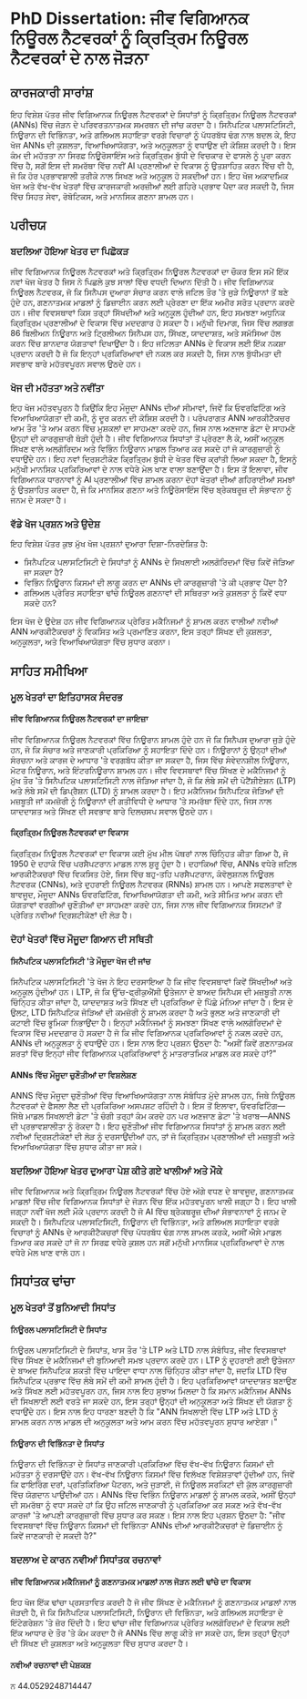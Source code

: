 # PhD Dissertation: ਜੀਵ ਵਿਗਿਆਨਕ ਨਿਊਰਲ ਨੈਟਵਰਕਾਂ ਨੂੰ ਕ੍ਰਿਤ੍ਰਿਮ ਨਿਊਰਲ ਨੈਟਵਰਕਾਂ ਦੇ ਨਾਲ ਜੋੜਨਾ

## ਕਾਰਜਕਾਰੀ ਸਾਰਾਂਸ਼

ਇਹ ਵਿਸ਼ੇਸ਼ ਪੱਤਰ ਜੀਵ ਵਿਗਿਆਨਕ ਨਿਊਰਲ ਨੈਟਵਰਕਾਂ ਦੇ ਸਿਧਾਂਤਾਂ ਨੂੰ ਕ੍ਰਿਤ੍ਰਿਮ ਨਿਊਰਲ ਨੈਟਵਰਕਾਂ (ANNs) ਵਿੱਚ ਜੋੜਨ ਦੇ ਪਰਿਵਰਤਨਾਤਮਕ ਸਮਰਥਨ ਦੀ ਜਾਂਚ ਕਰਦਾ ਹੈ। ਸਿਨੈਪਟਿਕ ਪਲਾਸਟਿਸਿਟੀ, ਨਿਊਰਾਨ ਦੀ ਵਿਭਿੰਨਤਾ, ਅਤੇ ਗਲਿਅਲ ਸਹਾਇਤਾ ਵਰਗੇ ਵਿਚਾਰਾਂ ਨੂੰ ਪੱਧਰਬੱਧ ਢੰਗ ਨਾਲ ਬਦਲ ਕੇ, ਇਹ ਖੋਜ ANNs ਦੀ ਕੁਸ਼ਲਤਾ, ਵਿਆਖਿਆਯੋਗਤਾ, ਅਤੇ ਅਨੁਕੂਲਤਾ ਨੂੰ ਵਧਾਉਣ ਦੀ ਕੋਸ਼ਿਸ਼ ਕਰਦੀ ਹੈ। ਇਸ ਕੰਮ ਦੀ ਮਹੱਤਤਾ ਨਾ ਸਿਰਫ਼ ਨਿਊਰੋਸਾਇੰਸ ਅਤੇ ਕ੍ਰਿਤ੍ਰਿਮ ਬੁੱਧੀ ਦੇ ਵਿਚਕਾਰ ਦੇ ਫਾਸਲੇ ਨੂੰ ਪੂਰਾ ਕਰਨ ਵਿੱਚ ਹੈ, ਸਗੋਂ ਇਸ ਦੀ ਸਮਰੱਥਾ ਵਿੱਚ ਨਵੀਂ AI ਪ੍ਰਣਾਲੀਆਂ ਦੇ ਵਿਕਾਸ ਨੂੰ ਉਤਸ਼ਾਹਿਤ ਕਰਨ ਵਿੱਚ ਵੀ ਹੈ, ਜੋ ਕਿ ਹੋਰ ਪ੍ਰਭਾਵਸ਼ਾਲੀ ਤਰੀਕੇ ਨਾਲ ਸਿਖਣ ਅਤੇ ਅਨੁਕੂਲ ਹੋ ਸਕਦੀਆਂ ਹਨ। ਇਹ ਖੋਜ ਅਕਾਦਮਿਕ ਖੋਜ ਅਤੇ ਵੱਖ-ਵੱਖ ਖੇਤਰਾਂ ਵਿੱਚ ਕਾਰਜਕਾਰੀ ਅਰਜ਼ੀਆਂ ਲਈ ਗਹਿਰੇ ਪ੍ਰਭਾਵ ਪੈਦਾ ਕਰ ਸਕਦੀ ਹੈ, ਜਿਸ ਵਿੱਚ ਸਿਹਤ ਸੇਵਾ, ਰੋਬੋਟਿਕਸ, ਅਤੇ ਮਾਨਸਿਕ ਗਣਨਾ ਸ਼ਾਮਲ ਹਨ।

## ਪਰੀਚਯ

### ਬਦਲਿਆ ਹੋਇਆ ਖੇਤਰ ਦਾ ਪਿਛੋਕੜ

ਜੀਵ ਵਿਗਿਆਨਕ ਨਿਊਰਲ ਨੈਟਵਰਕਾਂ ਅਤੇ ਕ੍ਰਿਤ੍ਰਿਮ ਨਿਊਰਲ ਨੈਟਵਰਕਾਂ ਦਾ ਚੌਕਰ ਇਸ ਸਮੇਂ ਇੱਕ ਨਵਾਂ ਖੋਜ ਖੇਤਰ ਹੈ ਜਿਸ ਨੇ ਪਿਛਲੇ ਕੁਝ ਸਾਲਾਂ ਵਿੱਚ ਵਧਦੀ ਦਿਆਨ ਦਿੱਤੀ ਹੈ। ਜੀਵ ਵਿਗਿਆਨਕ ਨਿਊਰਲ ਨੈਟਵਰਕ, ਜੋ ਕਿ ਸਿਨੈਪਸ ਦੁਆਰਾ ਸੰਚਾਰ ਕਰਨ ਵਾਲੇ ਜਟਿਲ ਤੌਰ 'ਤੇ ਜੁੜੇ ਨਿਊਰਾਨਾਂ ਤੋਂ ਬਣੇ ਹੁੰਦੇ ਹਨ, ਗਣਨਾਤਮਕ ਮਾਡਲਾਂ ਨੂੰ ਡਿਜ਼ਾਈਨ ਕਰਨ ਲਈ ਪ੍ਰੇਰਣਾ ਦਾ ਇੱਕ ਅਮੀਰ ਸਰੋਤ ਪ੍ਰਦਾਨ ਕਰਦੇ ਹਨ। ਜੀਵ ਵਿਵਸਥਾਵਾਂ ਕਿਸ ਤਰ੍ਹਾਂ ਸਿੱਖਦੀਆਂ ਅਤੇ ਅਨੁਕੂਲ ਹੁੰਦੀਆਂ ਹਨ, ਇਹ ਸਮਝਣਾ ਅਧੁਨਿਕ ਕ੍ਰਿਤ੍ਰਿਮ ਪ੍ਰਣਾਲੀਆਂ ਦੇ ਵਿਕਾਸ ਵਿੱਚ ਮਦਦਗਾਰ ਹੋ ਸਕਦਾ ਹੈ। ਮਨੁੱਖੀ ਦਿਮਾਗ, ਜਿਸ ਵਿੱਚ ਲਗਭਗ 86 ਬਿਲੀਅਨ ਨਿਊਰਾਨ ਅਤੇ ਟ੍ਰਿਲੀਅਨ ਸਿਨੈਪਸ ਹਨ, ਸਿੱਖਣ, ਯਾਦਦਾਸ਼ਤ, ਅਤੇ ਸਮੱਸਿਆ ਹੱਲ ਕਰਨ ਵਿੱਚ ਸ਼ਾਨਦਾਰ ਯੋਗਤਾਵਾਂ ਦਿਖਾਉਂਦਾ ਹੈ। ਇਹ ਜਟਿਲਤਾ ANNs ਦੇ ਵਿਕਾਸ ਲਈ ਇੱਕ ਨਕਸ਼ਾ ਪ੍ਰਦਾਨ ਕਰਦੀ ਹੈ ਜੋ ਕਿ ਇਨ੍ਹਾਂ ਪ੍ਰਕਿਰਿਆਵਾਂ ਦੀ ਨਕਲ ਕਰ ਸਕਦੀ ਹੈ, ਜਿਸ ਨਾਲ ਬੁੱਧੀਮਤਾ ਦੀ ਸਵਭਾਵ ਬਾਰੇ ਮਹੱਤਵਪੂਰਨ ਸਵਾਲ ਉਠਦੇ ਹਨ।

### ਖੋਜ ਦੀ ਮਹੱਤਤਾ ਅਤੇ ਨਵੀਂਤਾ

ਇਹ ਖੋਜ ਮਹੱਤਵਪੂਰਨ ਹੈ ਕਿਉਂਕਿ ਇਹ ਮੌਜੂਦਾ ANNs ਦੀਆਂ ਸੀਮਾਵਾਂ, ਜਿਵੇਂ ਕਿ ਓਵਰਫਿਟਿੰਗ ਅਤੇ ਵਿਆਖਿਆਯੋਗਤਾ ਦੀ ਕਮੀ, ਨੂੰ ਦੂਰ ਕਰਨ ਦੀ ਕੋਸ਼ਿਸ਼ ਕਰਦੀ ਹੈ। ਪਰੰਪਰਾਗਤ ANN ਆਰਕੀਟੈਕਚਰ ਆਮ ਤੌਰ 'ਤੇ ਆਮ ਕਰਨ ਵਿੱਚ ਮੁਸ਼ਕਲਾਂ ਦਾ ਸਾਹਮਣਾ ਕਰਦੇ ਹਨ, ਜਿਸ ਨਾਲ ਅਣਜਾਣ ਡੇਟਾ ਦੇ ਸਾਹਮਣੇ ਉਨ੍ਹਾਂ ਦੀ ਕਾਰਗੁਜ਼ਾਰੀ ਥੋੜੀ ਹੁੰਦੀ ਹੈ। ਜੀਵ ਵਿਗਿਆਨਕ ਸਿਧਾਂਤਾਂ ਤੋਂ ਪ੍ਰੇਰਣਾ ਲੈ ਕੇ, ਅਸੀਂ ਅਨੁਕੂਲ ਸਿੱਖਣ ਵਾਲੇ ਅਲਗੋਰਿਦਮ ਅਤੇ ਵਿਭਿੰਨ ਨਿਊਰਾਨ ਮਾਡਲ ਤਿਆਰ ਕਰ ਸਕਦੇ ਹਾਂ ਜੋ ਕਾਰਗੁਜ਼ਾਰੀ ਨੂੰ ਵਧਾਉਂਦੇ ਹਨ। ਇਹ ਨਵਾਂ ਦ੍ਰਿਸ਼ਟੀਕੋਣ ਕ੍ਰਿਤ੍ਰਿਮ ਬੁੱਧੀ ਦੇ ਖੇਤਰ ਵਿੱਚ ਕ੍ਰਾਂਤੀ ਲਿਆ ਸਕਦਾ ਹੈ, ਇਸਨੂੰ ਮਨੁੱਖੀ ਮਾਨਸਿਕ ਪ੍ਰਕਿਰਿਆਵਾਂ ਦੇ ਨਾਲ ਵਧੇਰੇ ਮੇਲ ਖਾਣ ਵਾਲਾ ਬਣਾਉਂਦਾ ਹੈ। ਇਸ ਤੋਂ ਇਲਾਵਾ, ਜੀਵ ਵਿਗਿਆਨਕ ਧਾਰਨਾਵਾਂ ਨੂੰ AI ਪ੍ਰਣਾਲੀਆਂ ਵਿੱਚ ਸ਼ਾਮਲ ਕਰਨਾ ਦੋਹਾਂ ਖੇਤਰਾਂ ਦੀਆਂ ਗਹਿਰਾਈਆਂ ਸਮਝਾਂ ਨੂੰ ਉਤਸ਼ਾਹਿਤ ਕਰਦਾ ਹੈ, ਜੋ ਕਿ ਮਾਨਸਿਕ ਗਣਨਾ ਅਤੇ ਨਿਊਰੋਸਾਇੰਸ ਵਿੱਚ ਬ੍ਰੇਕਥਰੂਜ਼ ਦੀ ਸੰਭਾਵਨਾ ਨੂੰ ਜਨਮ ਦੇ ਸਕਦਾ ਹੈ।

### ਵੱਡੇ ਖੋਜ ਪ੍ਰਸ਼ਨ ਅਤੇ ਉਦੇਸ਼

ਇਹ ਵਿਸ਼ੇਸ਼ ਪੱਤਰ ਕੁਝ ਮੁੱਖ ਖੋਜ ਪ੍ਰਸ਼ਨਾਂ ਦੁਆਰਾ ਦਿਸ਼ਾ-ਨਿਰਦੇਸ਼ਿਤ ਹੈ:

- ਸਿਨੈਪਟਿਕ ਪਲਾਸਟਿਸਿਟੀ ਦੇ ਸਿਧਾਂਤਾਂ ਨੂੰ ANNs ਦੇ ਸਿਖਲਾਈ ਅਲਗੋਰਿਦਮਾਂ ਵਿੱਚ ਕਿਵੇਂ ਜੋੜਿਆ ਜਾ ਸਕਦਾ ਹੈ?
- ਵਿਭਿੰਨ ਨਿਊਰਾਨ ਕਿਸਮਾਂ ਦੀ ਲਾਗੂ ਕਰਨ ਦਾ ANNs ਦੀ ਕਾਰਗੁਜ਼ਾਰੀ 'ਤੇ ਕੀ ਪ੍ਰਭਾਵ ਪੈਂਦਾ ਹੈ?
- ਗਲਿਅਲ ਪ੍ਰੇਰਿਤ ਸਹਾਇਤਾ ਢਾਂਚੇ ਨਿਊਰਲ ਗਣਨਾਵਾਂ ਦੀ ਸਥਿਰਤਾ ਅਤੇ ਕੁਸ਼ਲਤਾ ਨੂੰ ਕਿਵੇਂ ਵਧਾ ਸਕਦੇ ਹਨ?

ਇਸ ਖੋਜ ਦੇ ਉਦੇਸ਼ ਹਨ ਜੀਵ ਵਿਗਿਆਨਕ ਪ੍ਰੇਰਿਤ ਮਕੈਨਿਜਮਾਂ ਨੂੰ ਸ਼ਾਮਲ ਕਰਨ ਵਾਲੀਆਂ ਨਵੀਆਂ ANN ਆਰਕੀਟੈਕਚਰਾਂ ਨੂੰ ਵਿਕਸਿਤ ਅਤੇ ਪ੍ਰਮਾਣਿਤ ਕਰਨਾ, ਇਸ ਤਰ੍ਹਾਂ ਸਿੱਖਣ ਦੀ ਕੁਸ਼ਲਤਾ, ਅਨੁਕੂਲਤਾ, ਅਤੇ ਵਿਆਖਿਆਯੋਗਤਾ ਵਿੱਚ ਸੁਧਾਰ ਕਰਨਾ।

## ਸਾਹਿਤ ਸਮੀਖਿਆ

### ਮੂਲ ਖੇਤਰਾਂ ਦਾ ਇਤਿਹਾਸਕ ਸੰਦਰਭ

#### ਜੀਵ ਵਿਗਿਆਨਕ ਨਿਊਰਲ ਨੈਟਵਰਕਾਂ ਦਾ ਜਾਇਜ਼ਾ

ਜੀਵ ਵਿਗਿਆਨਕ ਨਿਊਰਲ ਨੈਟਵਰਕਾਂ ਵਿੱਚ ਨਿਊਰਾਨ ਸ਼ਾਮਲ ਹੁੰਦੇ ਹਨ ਜੋ ਕਿ ਸਿਨੈਪਸ ਦੁਆਰਾ ਜੁੜੇ ਹੁੰਦੇ ਹਨ, ਜੋ ਕਿ ਸੰਚਾਰ ਅਤੇ ਜਾਣਕਾਰੀ ਪ੍ਰਕਿਰਿਆ ਨੂੰ ਸਹਾਇਤਾ ਦਿੰਦੇ ਹਨ। ਨਿਊਰਾਨਾਂ ਨੂੰ ਉਨ੍ਹਾਂ ਦੀਆਂ ਸੰਰਚਨਾ ਅਤੇ ਕਾਰਜ ਦੇ ਆਧਾਰ 'ਤੇ ਵਰਗਬੱਧ ਕੀਤਾ ਜਾ ਸਕਦਾ ਹੈ, ਜਿਸ ਵਿੱਚ ਸੰਵੇਦਨਸ਼ੀਲ ਨਿਊਰਾਨ, ਮੋਟਰ ਨਿਊਰਾਨ, ਅਤੇ ਇੰਟਰਨਿਊਰਾਨ ਸ਼ਾਮਲ ਹਨ। ਜੀਵ ਵਿਵਸਥਾਵਾਂ ਵਿੱਚ ਸਿੱਖਣ ਦੇ ਮਕੈਨਿਜਮਾਂ ਨੂੰ ਮੁੱਖ ਤੌਰ 'ਤੇ ਸਿਨੈਪਟਿਕ ਪਲਾਸਟਿਸਿਟੀ ਨਾਲ ਜੋੜਿਆ ਜਾਂਦਾ ਹੈ, ਜੋ ਕਿ ਲੰਬੇ ਸਮੇਂ ਦੀ ਪੋਟੈਂਸ਼ੀਏਸ਼ਨ (LTP) ਅਤੇ ਲੰਬੇ ਸਮੇਂ ਦੀ ਡਿਪ੍ਰੈਸ਼ਨ (LTD) ਨੂੰ ਸ਼ਾਮਲ ਕਰਦਾ ਹੈ। ਇਹ ਮਕੈਨਿਜਮ ਸਿਨੈਪਟਿਕ ਜੋੜਿਆਂ ਦੀ ਮਜ਼ਬੂਤੀ ਜਾਂ ਕਮਜ਼ੋਰੀ ਨੂੰ ਨਿਊਰਾਨਾਂ ਦੀ ਗਤੀਵਿਧੀ ਦੇ ਆਧਾਰ 'ਤੇ ਸਮਰੱਥਾ ਦਿੰਦੇ ਹਨ, ਜਿਸ ਨਾਲ ਯਾਦਦਾਸ਼ਤ ਅਤੇ ਸਿੱਖਣ ਦੀ ਸਵਭਾਵ ਬਾਰੇ ਦਿਲਚਸਪ ਸਵਾਲ ਉਠਦੇ ਹਨ।

#### ਕ੍ਰਿਤ੍ਰਿਮ ਨਿਊਰਲ ਨੈਟਵਰਕਾਂ ਦਾ ਵਿਕਾਸ

ਕ੍ਰਿਤ੍ਰਿਮ ਨਿਊਰਲ ਨੈਟਵਰਕਾਂ ਦਾ ਵਿਕਾਸ ਕਈ ਮੁੱਖ ਮੀਲ ਪੱਥਰਾਂ ਨਾਲ ਚਿੰਨ੍ਹਿਤ ਕੀਤਾ ਗਿਆ ਹੈ, ਜੋ 1950 ਦੇ ਦਹਾਕੇ ਵਿੱਚ ਪਰਸੈਪਟਰਾਨ ਮਾਡਲ ਨਾਲ ਸ਼ੁਰੂ ਹੁੰਦਾ ਹੈ। ਦਹਾਕਿਆਂ ਵਿੱਚ, ANNs ਵਧੇਰੇ ਜਟਿਲ ਆਰਕੀਟੈਕਚਰਾਂ ਵਿੱਚ ਵਿਕਸਿਤ ਹੋਏ, ਜਿਸ ਵਿੱਚ ਬਹੁ-ਤਹਿ ਪਰਸੈਪਟਰਾਨ, ਕੰਵੋਲੁਸ਼ਨਲ ਨਿਊਰਲ ਨੈਟਵਰਕ (CNNs), ਅਤੇ ਦੁਹਰਾਈ ਨਿਊਰਲ ਨੈਟਵਰਕ (RNNs) ਸ਼ਾਮਲ ਹਨ। ਆਪਣੇ ਸਫਲਤਾਵਾਂ ਦੇ ਬਾਵਜੂਦ, ਮੌਜੂਦਾ ANNs ਓਵਰਫਿਟਿੰਗ, ਵਿਆਖਿਆਯੋਗਤਾ ਦੀ ਕਮੀ, ਅਤੇ ਸੀਮਿਤ ਆਮ ਕਰਨ ਦੀ ਯੋਗਤਾਵਾਂ ਵਰਗੀਆਂ ਚੁਣੌਤੀਆਂ ਦਾ ਸਾਹਮਣਾ ਕਰਦੇ ਹਨ, ਜਿਸ ਨਾਲ ਜੀਵ ਵਿਗਿਆਨਕ ਸਿਸਟਮਾਂ ਤੋਂ ਪ੍ਰੇਰਿਤ ਨਵੀਆਂ ਦ੍ਰਿਸ਼ਟੀਕੋਣਾਂ ਦੀ ਲੋੜ ਹੈ।

### ਦੋਹਾਂ ਖੇਤਰਾਂ ਵਿੱਚ ਮੌਜੂਦਾ ਗਿਆਨ ਦੀ ਸਥਿਤੀ

#### ਸਿਨੈਪਟਿਕ ਪਲਾਸਟਿਸਿਟੀ 'ਤੇ ਮੌਜੂਦਾ ਖੋਜ ਦੀ ਜਾਂਚ

ਸਿਨੈਪਟਿਕ ਪਲਾਸਟਿਸਿਟੀ 'ਤੇ ਖੋਜ ਨੇ ਇਹ ਦਰਸਾਇਆ ਹੈ ਕਿ ਜੀਵ ਵਿਵਸਥਾਵਾਂ ਕਿਵੇਂ ਸਿੱਖਦੀਆਂ ਅਤੇ ਅਨੁਕੂਲ ਹੁੰਦੀਆਂ ਹਨ। LTP, ਜੋ ਕਿ ਉੱਚ-ਫ੍ਰੀਕੁਐਂਸੀ ਉਤੇਜਨਾ ਦੇ ਬਾਅਦ ਸਿਨੈਪਸ ਦੀ ਮਜ਼ਬੂਤੀ ਨਾਲ ਚਿੰਨ੍ਹਿਤ ਕੀਤਾ ਜਾਂਦਾ ਹੈ, ਯਾਦਦਾਸ਼ਤ ਅਤੇ ਸਿੱਖਣ ਦੀ ਪ੍ਰਕਿਰਿਆ ਦੇ ਪਿੱਛੇ ਮੰਨਿਆ ਜਾਂਦਾ ਹੈ। ਇਸ ਦੇ ਉਲਟ, LTD ਸਿਨੈਪਟਿਕ ਜੋੜਿਆਂ ਦੀ ਕਮਜ਼ੋਰੀ ਨੂੰ ਸ਼ਾਮਲ ਕਰਦਾ ਹੈ ਅਤੇ ਭੁਲਣ ਅਤੇ ਜਾਣਕਾਰੀ ਦੀ ਕਟਾਈ ਵਿੱਚ ਭੂਮਿਕਾ ਨਿਭਾਉਂਦਾ ਹੈ। ਇਨ੍ਹਾਂ ਮਕੈਨਿਜਮਾਂ ਨੂੰ ਸਮਝਣਾ ਸਿੱਖਣ ਵਾਲੇ ਅਲਗੋਰਿਦਮਾਂ ਦੇ ਵਿਕਾਸ ਵਿੱਚ ਮਦਦਗਾਰ ਹੋ ਸਕਦਾ ਹੈ ਜੋ ਕਿ ਜੀਵ ਵਿਗਿਆਨਕ ਪ੍ਰਕਿਰਿਆਵਾਂ ਨੂੰ ਨਕਲ ਕਰਦੇ ਹਨ, ANNs ਦੀ ਅਨੁਕੂਲਤਾ ਨੂੰ ਵਧਾਉਂਦੇ ਹਨ। ਇਸ ਨਾਲ ਇਹ ਪ੍ਰਸ਼ਨ ਉਠਦਾ ਹੈ: "ਅਸੀਂ ਕਿਵੇਂ ਗਣਨਾਤਮਕ ਸ਼ਰਤਾਂ ਵਿੱਚ ਇਨ੍ਹਾਂ ਜੀਵ ਵਿਗਿਆਨਕ ਪ੍ਰਕਿਰਿਆਵਾਂ ਨੂੰ ਮਾਤਰਾਤਮਿਕ ਮਾਡਲ ਕਰ ਸਕਦੇ ਹਾਂ?"

#### ANNs ਵਿੱਚ ਮੌਜੂਦਾ ਚੁਣੌਤੀਆਂ ਦਾ ਵਿਸ਼ਲੇਸ਼ਣ

ANNS ਵਿੱਚ ਮੌਜੂਦਾ ਚੁਣੌਤੀਆਂ ਵਿੱਚ ਵਿਆਖਿਆਯੋਗਤਾ ਨਾਲ ਸੰਬੰਧਿਤ ਮੁੱਦੇ ਸ਼ਾਮਲ ਹਨ, ਜਿਥੇ ਨਿਊਰਲ ਨੈਟਵਰਕਾਂ ਦੇ ਫੈਸਲਾ ਲੈਣ ਦੀ ਪ੍ਰਕਿਰਿਆ ਅਸਪਸ਼ਟ ਰਹਿੰਦੀ ਹੈ। ਇਸ ਤੋਂ ਇਲਾਵਾ, ਓਵਰਫਿਟਿੰਗ—ਜਿੱਥੇ ਮਾਡਲ ਸਿਖਲਾਈ ਡੇਟਾ 'ਤੇ ਚੰਗੀ ਤਰ੍ਹਾਂ ਕੰਮ ਕਰਦੇ ਹਨ ਪਰ ਅਣਜਾਣ ਡੇਟਾ 'ਤੇ ਖਰਾਬ—ANNS ਦੀ ਪ੍ਰਭਾਵਸ਼ਾਲੀਤਾ ਨੂੰ ਰੋਕਦਾ ਹੈ। ਇਹ ਚੁਣੌਤੀਆਂ ਜੀਵ ਵਿਗਿਆਨਕ ਸਿਧਾਂਤਾਂ ਨੂੰ ਸ਼ਾਮਲ ਕਰਨ ਲਈ ਨਵੀਆਂ ਦ੍ਰਿਸ਼ਟੀਕੋਣਾਂ ਦੀ ਲੋੜ ਨੂੰ ਦਰਸਾਉਂਦੀਆਂ ਹਨ, ਤਾਂ ਜੋ ਕ੍ਰਿਤ੍ਰਿਮ ਪ੍ਰਣਾਲੀਆਂ ਦੀ ਮਜ਼ਬੂਤੀ ਅਤੇ ਵਿਆਖਿਆਯੋਗਤਾ ਵਿੱਚ ਸੁਧਾਰ ਕੀਤਾ ਜਾ ਸਕੇ।

### ਬਦਲਿਆ ਹੋਇਆ ਖੇਤਰ ਦੁਆਰਾ ਪੇਸ਼ ਕੀਤੇ ਗਏ ਖਾਲੀਆਂ ਅਤੇ ਮੌਕੇ

ਜੀਵ ਵਿਗਿਆਨਕ ਅਤੇ ਕ੍ਰਿਤ੍ਰਿਮ ਨਿਊਰਲ ਨੈਟਵਰਕਾਂ ਵਿੱਚ ਹੋਏ ਅੱਗੇ ਵਧਣ ਦੇ ਬਾਵਜੂਦ, ਗਣਨਾਤਮਕ ਮਾਡਲਾਂ ਵਿੱਚ ਜੀਵ ਵਿਗਿਆਨਕ ਸਿਧਾਂਤਾਂ ਦੇ ਜੋੜਨ ਵਿੱਚ ਇੱਕ ਮਹੱਤਵਪੂਰਨ ਖਾਲੀ ਜਗ੍ਹਾ ਹੈ। ਇਹ ਖਾਲੀ ਜਗ੍ਹਾ ਨਵੀਂ ਖੋਜ ਲਈ ਮੌਕੇ ਪ੍ਰਦਾਨ ਕਰਦੀ ਹੈ ਜੋ AI ਵਿੱਚ ਬ੍ਰੇਕਥਰੂਜ਼ ਦੀਆਂ ਸੰਭਾਵਨਾਵਾਂ ਨੂੰ ਜਨਮ ਦੇ ਸਕਦੀ ਹੈ। ਸਿਨੈਪਟਿਕ ਪਲਾਸਟਿਸਿਟੀ, ਨਿਊਰਾਨ ਦੀ ਵਿਭਿੰਨਤਾ, ਅਤੇ ਗਲਿਅਲ ਸਹਾਇਤਾ ਵਰਗੇ ਵਿਚਾਰਾਂ ਨੂੰ ANNs ਦੇ ਆਰਕੀਟੈਕਚਰਾਂ ਵਿੱਚ ਪੱਧਰਬੱਧ ਢੰਗ ਨਾਲ ਸ਼ਾਮਲ ਕਰਕੇ, ਅਸੀਂ ਐਸੇ ਮਾਡਲ ਤਿਆਰ ਕਰ ਸਕਦੇ ਹਾਂ ਜੋ ਨਾ ਸਿਰਫ਼ ਵਧੇਰੇ ਕੁਸ਼ਲ ਹਨ ਸਗੋਂ ਮਨੁੱਖੀ ਮਾਨਸਿਕ ਪ੍ਰਕਿਰਿਆਵਾਂ ਦੇ ਨਾਲ ਵਧੇਰੇ ਮੇਲ ਖਾਣ ਵਾਲੇ ਹਨ।

## ਸਿਧਾਂਤਕ ਢਾਂਚਾ

### ਮੂਲ ਖੇਤਰਾਂ ਤੋਂ ਬੁਨਿਆਦੀ ਸਿਧਾਂਤ

#### ਨਿਊਰਲ ਪਲਾਸਟਿਸਿਟੀ ਦੇ ਸਿਧਾਂਤ

ਨਿਊਰਲ ਪਲਾਸਟਿਸਿਟੀ ਦੇ ਸਿਧਾਂਤ, ਖਾਸ ਤੌਰ 'ਤੇ LTP ਅਤੇ LTD ਨਾਲ ਸੰਬੰਧਿਤ, ਜੀਵ ਵਿਵਸਥਾਵਾਂ ਵਿੱਚ ਸਿੱਖਣ ਦੇ ਮਕੈਨਿਜਮਾਂ ਦੀ ਬੁਨਿਆਦੀ ਸਮਝ ਪ੍ਰਦਾਨ ਕਰਦੇ ਹਨ। LTP ਨੂੰ ਦੁਹਰਾਈ ਗਈ ਉਤੇਜਨਾ ਦੇ ਬਾਅਦ ਸਿਨੈਪਟਿਕ ਸ਼ਕਤੀ ਵਿੱਚ ਪਾਇਦਾ ਵਾਧਾ ਨਾਲ ਚਿੰਨ੍ਹਿਤ ਕੀਤਾ ਜਾਂਦਾ ਹੈ, ਜਦਕਿ LTD ਵਿੱਚ ਸਿਨੈਪਟਿਕ ਪ੍ਰਭਾਵ ਵਿੱਚ ਲੰਬੇ ਸਮੇਂ ਦੀ ਕਮੀ ਸ਼ਾਮਲ ਹੁੰਦੀ ਹੈ। ਇਹ ਪ੍ਰਕਿਰਿਆਵਾਂ ਯਾਦਦਾਸ਼ਤ ਬਣਾਉਣ ਅਤੇ ਸਿੱਖਣ ਲਈ ਮਹੱਤਵਪੂਰਨ ਹਨ, ਜਿਸ ਨਾਲ ਇਹ ਸੁਝਾਅ ਮਿਲਦਾ ਹੈ ਕਿ ਸਮਾਨ ਮਕੈਨਿਜਮ ANNs ਦੀ ਸਿਖਲਾਈ ਲਈ ਵਰਤੇ ਜਾ ਸਕਦੇ ਹਨ, ਇਸ ਤਰ੍ਹਾਂ ਉਨ੍ਹਾਂ ਦੀ ਅਨੁਕੂਲਤਾ ਅਤੇ ਸਿੱਖਣ ਦੀ ਯੋਗਤਾ ਨੂੰ ਵਧਾਉਂਦੇ ਹਨ। ਇਸ ਨਾਲ ਇਹ ਧਾਰਣਾ ਬਣਦੀ ਹੈ ਕਿ "ANN ਸਿਖਲਾਈ ਵਿੱਚ LTP ਅਤੇ LTD ਨੂੰ ਸ਼ਾਮਲ ਕਰਨ ਨਾਲ ਮਾਡਲ ਦੀ ਅਨੁਕੂਲਤਾ ਅਤੇ ਆਮ ਕਰਨ ਵਿੱਚ ਮਹੱਤਵਪੂਰਨ ਸੁਧਾਰ ਆਏਗਾ।"

#### ਨਿਊਰਾਨ ਦੀ ਵਿਭਿੰਨਤਾ ਦੇ ਸਿਧਾਂਤ

ਨਿਊਰਾਨ ਦੀ ਵਿਭਿੰਨਤਾ ਦੇ ਸਿਧਾਂਤ ਜਾਣਕਾਰੀ ਪ੍ਰਕਿਰਿਆ ਵਿੱਚ ਵੱਖ-ਵੱਖ ਨਿਊਰਾਨ ਕਿਸਮਾਂ ਦੀ ਮਹੱਤਤਾ ਨੂੰ ਦਰਸਾਉਂਦੇ ਹਨ। ਵੱਖ-ਵੱਖ ਨਿਊਰਾਨ ਕਿਸਮਾਂ ਵਿੱਚ ਵਿਲੱਖਣ ਵਿਸ਼ੇਸ਼ਤਾਵਾਂ ਹੁੰਦੀਆਂ ਹਨ, ਜਿਵੇਂ ਕਿ ਫਾਇਰਿੰਗ ਦਰਾਂ, ਪ੍ਰਤਿਕਿਰਿਆ ਪੈਟਰਨ, ਅਤੇ ਜੁੜਾਈ, ਜੋ ਨਿਊਰਲ ਸਰਕਿਟਾਂ ਦੀ ਕੁੱਲ ਕਾਰਗੁਜ਼ਾਰੀ ਵਿੱਚ ਯੋਗਦਾਨ ਪਾਉਂਦੀਆਂ ਹਨ। ANNs ਵਿੱਚ ਵਿਭਿੰਨ ਨਿਊਰਾਨ ਮਾਡਲਾਂ ਨੂੰ ਸ਼ਾਮਲ ਕਰਕੇ, ਅਸੀਂ ਉਨ੍ਹਾਂ ਦੀ ਸਮਰੱਥਾ ਨੂੰ ਵਧਾ ਸਕਦੇ ਹਾਂ ਕਿ ਉਹ ਜਟਿਲ ਜਾਣਕਾਰੀ ਨੂੰ ਪ੍ਰਕਿਰਿਆ ਕਰ ਸਕਣ ਅਤੇ ਵੱਖ-ਵੱਖ ਕਾਰਜਾਂ 'ਤੇ ਆਪਣੀ ਕਾਰਗੁਜ਼ਾਰੀ ਵਿੱਚ ਸੁਧਾਰ ਕਰ ਸਕਣ। ਇਸ ਨਾਲ ਇਹ ਪ੍ਰਸ਼ਨ ਉਠਦਾ ਹੈ: "ਜੀਵ ਵਿਵਸਥਾਵਾਂ ਵਿੱਚ ਨਿਊਰਾਨ ਕਿਸਮਾਂ ਦੀ ਵਿਭਿੰਨਤਾ ANNs ਦੀਆਂ ਆਰਕੀਟੈਕਚਰਾਂ ਦੇ ਡਿਜ਼ਾਈਨ ਨੂੰ ਕਿਵੇਂ ਜਾਣਕਾਰੀ ਦੇ ਸਕਦੀ ਹੈ?"

### ਬਦਲਾਅ ਦੇ ਕਾਰਨ ਨਵੀਆਂ ਸਿਧਾਂਤਕ ਰਚਨਾਵਾਂ

#### ਜੀਵ ਵਿਗਿਆਨਕ ਮਕੈਨਿਜਮਾਂ ਨੂੰ ਗਣਨਾਤਮਕ ਮਾਡਲਾਂ ਨਾਲ ਜੋੜਨ ਲਈ ਢਾਂਚੇ ਦਾ ਵਿਕਾਸ

ਇਹ ਖੋਜ ਇੱਕ ਢਾਂਚਾ ਪ੍ਰਸਤਾਵਿਤ ਕਰਦੀ ਹੈ ਜੋ ਜੀਵ ਸਿੱਖਣ ਦੇ ਮਕੈਨਿਜਮਾਂ ਨੂੰ ਗਣਨਾਤਮਕ ਮਾਡਲਾਂ ਨਾਲ ਜੋੜਦੀ ਹੈ, ਜੋ ਕਿ ਸਿਨੈਪਟਿਕ ਪਲਾਸਟਿਸਿਟੀ, ਨਿਊਰਾਨ ਦੀ ਵਿਭਿੰਨਤਾ, ਅਤੇ ਗਲਿਅਲ ਸਹਾਇਤਾ ਦੇ ਇੰਟੇਗਰੇਸ਼ਨ 'ਤੇ ਜ਼ੋਰ ਦਿੰਦੀ ਹੈ। ਇਹ ਢਾਂਚਾ ਜੀਵ ਵਿਗਿਆਨਕ ਪ੍ਰੇਰਿਤ ਅਲਗੋਰਿਦਮਾਂ ਦੇ ਵਿਕਾਸ ਲਈ ਇੱਕ ਆਧਾਰ ਦੇ ਤੌਰ 'ਤੇ ਕੰਮ ਕਰਦਾ ਹੈ ਜੋ ANNs ਵਿੱਚ ਲਾਗੂ ਕੀਤੇ ਜਾ ਸਕਦੇ ਹਨ, ਇਸ ਤਰ੍ਹਾਂ ਉਨ੍ਹਾਂ ਦੀ ਸਿੱਖਣ ਦੀ ਕੁਸ਼ਲਤਾ ਅਤੇ ਅਨੁਕੂਲਤਾ ਵਿੱਚ ਸੁਧਾਰ ਕਰਦਾ ਹੈ।

#### ਨਵੀਆਂ ਰਚਨਾਵਾਂ ਦੀ ਪੇਸ਼ਕਸ਼

ਨ 44.0529248714447